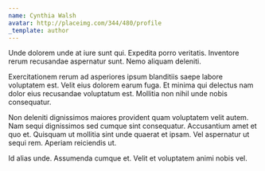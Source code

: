```yaml
---
name: Cynthia Walsh
avatar: http://placeimg.com/344/480/profile
_template: author
---
```

Unde dolorem unde at iure sunt qui. Expedita porro veritatis. Inventore rerum recusandae aspernatur sunt. Nemo aliquam deleniti.
  
Exercitationem rerum ad asperiores ipsum blanditiis saepe labore voluptatem est. Velit eius dolorem earum fuga. Et minima qui delectus nam dolor eius recusandae voluptatum est. Mollitia non nihil unde nobis consequatur.
  
Non deleniti dignissimos maiores provident quam voluptatem velit autem. Nam sequi dignissimos sed cumque sint consequatur. Accusantium amet et quo et. Quisquam ut mollitia sint unde quaerat et ipsam. Vel aspernatur ut sequi rem. Aperiam reiciendis ut.
  
Id alias unde. Assumenda cumque et. Velit et voluptatem animi nobis vel.
